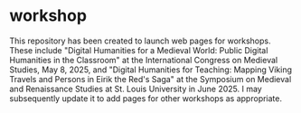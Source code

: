 # workshop
This repository has been created to launch web pages for workshops. These include "Digital Humanities for a Medieval World: Public Digital Humanities in the Classroom" at the International Congress on Medieval Studies, May 8, 2025, and "Digital Humanities for Teaching: Mapping Viking Travels and Persons in Eirik the Red's Saga" at the Symposium on Medieval and Renaissance Studies at St. Louis University in June 2025. I may subsequently update it to add pages for other workshops as appropriate.
